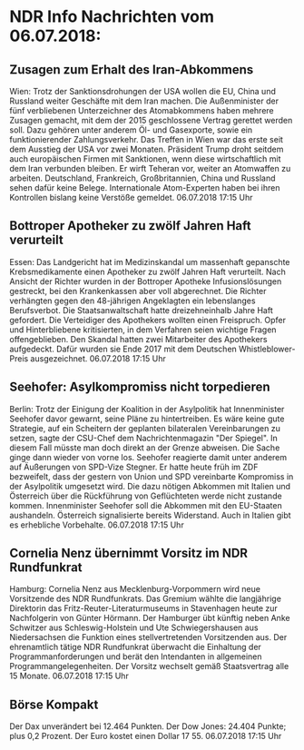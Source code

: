 # NDR Info Nachrichten vom 06.07.2018:


## Zusagen zum Erhalt des Iran-Abkommens
Wien: Trotz der Sanktionsdrohungen der USA wollen die EU, China und Russland weiter Geschäfte mit dem Iran machen. Die Außenminister der fünf verbliebenen Unterzeichner des Atomabkommens haben mehrere Zusagen gemacht, mit dem der 2015 geschlossene Vertrag gerettet werden soll. Dazu gehören unter anderem Öl- und Gasexporte, sowie ein funktionierender Zahlungsverkehr. Das Treffen in Wien war das erste seit dem Ausstieg der USA vor zwei Monaten. Präsident Trump droht seitdem auch europäischen Firmen mit Sanktionen, wenn diese wirtschaftlich mit dem Iran verbunden bleiben. Er wirft Teheran vor, weiter an Atomwaffen zu arbeiten. Deutschland, Frankreich, Großbritannien, China und Russland sehen dafür keine Belege. Internationale Atom-Experten haben bei ihren Kontrollen bislang keine Verstöße gemeldet. 06.07.2018 17:15 Uhr 

## Bottroper Apotheker zu zwölf Jahren Haft verurteilt
Essen:   Das Landgericht hat im Medizinskandal um massenhaft gepanschte Krebsmedikamente einen Apotheker zu zwölf Jahren Haft verurteilt. Nach Ansicht der Richter wurden in der Bottroper Apotheke Infusionslösungen gestreckt, bei den Krankenkassen aber voll abgerechnet. Die Richter verhängten gegen den 48-jährigen Angeklagten ein lebenslanges Berufsverbot. Die Staatsanwaltschaft hatte dreizehneinhalb Jahre Haft gefordert. Die Verteidiger des Apothekers wollten einen Freispruch. Opfer und Hinterbliebene kritisierten, in dem Verfahren seien wichtige Fragen offengeblieben. Den Skandal hatten zwei Mitarbeiter des Apothekers aufgedeckt. Dafür wurden sie Ende 2017 mit dem Deutschen Whistleblower-Preis ausgezeichnet. 06.07.2018 17:15 Uhr 

## Seehofer: Asylkompromiss nicht torpedieren
Berlin: Trotz der Einigung der Koalition in der Asylpolitik hat Innenminister Seehofer davor gewarnt, seine Pläne zu hintertreiben. Es wäre keine gute Strategie, auf ein Scheitern der geplanten bilateralen Vereinbarungen zu setzen,  sagte der CSU-Chef dem Nachrichtenmagazin "Der Spiegel". In diesem Fall müsste man doch direkt an der Grenze abweisen. Die Sache ginge dann wieder von vorne los. Seehofer reagierte damit unter anderem auf Äußerungen von SPD-Vize Stegner. Er hatte heute früh im ZDF bezweifelt, dass der gestern von Union und SPD vereinbarte Kompromiss in der Asylpolitik umgesetzt wird. Die dazu nötigen Abkommen mit Italien und Österreich über die Rückführung von Geflüchteten werde nicht zustande kommen. Innenminister Seehofer soll die Abkommen mit den EU-Staaten aushandeln. Österreich signalisierte bereits Widerstand. Auch in Italien gibt es erhebliche Vorbehalte. 06.07.2018 17:15 Uhr 

## Cornelia Nenz übernimmt Vorsitz im NDR Rundfunkrat
Hamburg: Cornelia Nenz aus Mecklenburg-Vorpommern wird neue Vorsitzende des NDR Rundfunkrats. Das Gremium wählte die langjährige Direktorin das Fritz-Reuter-Literaturmuseums in Stavenhagen heute zur Nachfolgerin von Günter Hörmann. Der Hamburger übt künftig neben Anke Schwitzer aus Schleswig-Holstein und Ute Schwiegershausen aus Niedersachsen die Funktion eines stellvertretenden Vorsitzenden aus. Der ehrenamtlich tätige NDR Rundfunkrat überwacht die Einhaltung der Programmanforderungen und berät den Intendanten in allgemeinen Programmangelegenheiten. Der Vorsitz wechselt gemäß Staatsvertrag alle 15 Monate. 06.07.2018 17:15 Uhr 

## Börse Kompakt
Der Dax unverändert bei 12.464 Punkten. Der Dow Jones: 24.404 Punkte; plus 0,2  Prozent. Der Euro kostet einen Dollar 17 55. 06.07.2018 17:15 Uhr 
